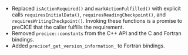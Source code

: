 - Replaced `isActionRequired()` and `markActionFulfilled()` with explicit calls `requiresInitialData()`, `requiresReadingCheckpoint()`, and `requiresWritingCheckpoint()`. Invoking these functions is a promise to preCICE that the caller fulfills the requirement.
- Removed `precice::constants` from the C++ API and the C and Fortran bindings.
- Added `precicef_get_version_information_` to Fortran bindings.
